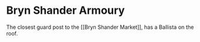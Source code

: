 # Bryn Shander Armoury
The closest guard post to the [[Bryn Shander Market]], has a Ballista on the roof.